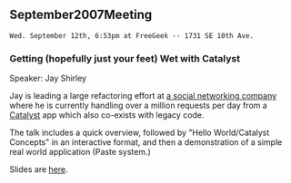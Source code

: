 ## September2007Meeting

    Wed. September 12th, 6:53pm at FreeGeek -- 1731 SE 10th Ave.

### Getting (hopefully just your feet) Wet with Catalyst

Speaker: Jay Shirley

Jay is leading a large refactoring effort at [a social networking company](http://www.picturetrail.com/) where he is currently handling over a million requests per day from a [Catalyst](http://search.cpan.org/dist/Catalyst/) app which also co-exists with legacy code.

The talk includes a quick overview, followed by "Hello World/Catalyst Concepts" in an interactive format, and then a demonstration of a simple real world application (Paste system.)

Slides are [here](http://staff.toeat.com/~jshirley/Catalyst/Presentations/takahashi.xul?data=CatalystIn30Minutes.txt#page1).
